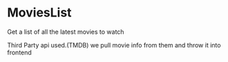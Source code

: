 # MoviesList
Get a list of all the latest movies to watch

Third Party api used.(TMDB)
we pull movie info from them and throw it into frontend